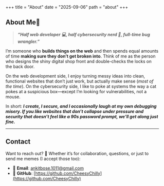 +++
title = "About"
date = "2025-09-06"
path = "about"
+++

## **About Me🫡**

>***“Half web developer 💻, half cybersecurity nerd 🔐, full-time bug wrangler.”***

I’m someone who **builds things on the web** and then spends equal amounts of time **making sure they don’t get broken into**. Think of me as the person who designs the shiny digital shop front and double-checks the locks on the back door.

On the web development side, I enjoy turning messy ideas into clean, functional websites that don’t just work, but actually make sense (*most of the time*). On the cybersecurity side, I like to poke at systems the way a cat pokes at a suspicious box—except I’m looking for vulnerabilities, not a mouse.

In short: ***I create, I secure, and I occasionally laugh at my own debugging misery. If you like websites that don’t collapse under pressure and security that doesn’t feel like a 90s password prompt, we’ll get along just fine.***

---

## **Contact**
Want to reach out? 🚀 Whether it’s for collaboration, questions, or just to send me memes (I accept those too):
- 📧 **Email**: ankitbose.1011@gmail.com
- 🐙 **GitHub**: [https://github.com/CheesyChilly](https://github.com/CheesyChilly)